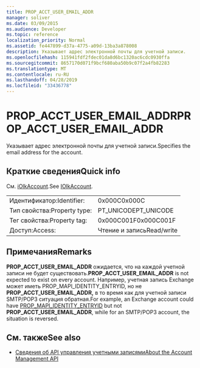 ```yaml
---
title: PROP_ACCT_USER_EMAIL_ADDR
manager: soliver
ms.date: 03/09/2015
ms.audience: Developer
ms.topic: reference
localization_priority: Normal
ms.assetid: fe447899-d37a-4775-a09d-13ba3a878008
description: Указывает адрес электронной почты для учетной записи.
ms.openlocfilehash: 115941fdf2fdec01da8d6bc1320ac6cdc0930ffa
ms.sourcegitcommit: 8657170d071f9bcf680aba50b9c07f2a4fb82283
ms.translationtype: MT
ms.contentlocale: ru-RU
ms.lasthandoff: 04/28/2019
ms.locfileid: "33436778"
---
```

# <a name="prop_acct_user_email_addr"></a><span data-ttu-id="e2f79-103">PROP_ACCT_USER_EMAIL_ADDR</span><span class="sxs-lookup"><span data-stu-id="e2f79-103">PROP_ACCT_USER_EMAIL_ADDR</span></span>

<span data-ttu-id="e2f79-104">Указывает адрес электронной почты для учетной записи.</span><span class="sxs-lookup"><span data-stu-id="e2f79-104">Specifies the email address for the account.</span></span>
  
## <a name="quick-info"></a><span data-ttu-id="e2f79-105">Краткие сведения</span><span class="sxs-lookup"><span data-stu-id="e2f79-105">Quick info</span></span>

<span data-ttu-id="e2f79-106">См. [iOlkAccount](iolkaccount.md).</span><span class="sxs-lookup"><span data-stu-id="e2f79-106">See [IOlkAccount](iolkaccount.md).</span></span>
  
|||
|:-----|:-----|
|<span data-ttu-id="e2f79-107">Идентификатор:</span><span class="sxs-lookup"><span data-stu-id="e2f79-107">Identifier:</span></span>  <br/> |<span data-ttu-id="e2f79-108">0x000C</span><span class="sxs-lookup"><span data-stu-id="e2f79-108">0x000C</span></span>  <br/> |
|<span data-ttu-id="e2f79-109">Тип свойства:</span><span class="sxs-lookup"><span data-stu-id="e2f79-109">Property type:</span></span>  <br/> |<span data-ttu-id="e2f79-110">PT_UNICODE</span><span class="sxs-lookup"><span data-stu-id="e2f79-110">PT_UNICODE</span></span>  <br/> |
|<span data-ttu-id="e2f79-111">Тег свойства:</span><span class="sxs-lookup"><span data-stu-id="e2f79-111">Property tag:</span></span>  <br/> |<span data-ttu-id="e2f79-112">0x000C001F</span><span class="sxs-lookup"><span data-stu-id="e2f79-112">0x000C001F</span></span>  <br/> |
|<span data-ttu-id="e2f79-113">Доступ:</span><span class="sxs-lookup"><span data-stu-id="e2f79-113">Access:</span></span>  <br/> |<span data-ttu-id="e2f79-114">Чтение и запись</span><span class="sxs-lookup"><span data-stu-id="e2f79-114">Read/write</span></span>  <br/> |
   
## <a name="remarks"></a><span data-ttu-id="e2f79-115">Примечания</span><span class="sxs-lookup"><span data-stu-id="e2f79-115">Remarks</span></span>

 <span data-ttu-id="e2f79-116">**PROP_ACCT_USER_EMAIL_ADDR** ожидается, что на каждой учетной записи не будет существовать.</span><span class="sxs-lookup"><span data-stu-id="e2f79-116">**PROP_ACCT_USER_EMAIL_ADDR** is not expected to exist on every account.</span></span> <span data-ttu-id="e2f79-117">Например, учетная запись Exchange может [](prop_mapi_identity_entryid.md) иметь PROP_MAPI_IDENTITY_ENTRYID, но не **PROP_ACCT_USER_EMAIL_ADDR,** в то время как для учетной записи SMTP/POP3 ситуация обратная.</span><span class="sxs-lookup"><span data-stu-id="e2f79-117">For example, an Exchange account could have [PROP_MAPI_IDENTITY_ENTRYID](prop_mapi_identity_entryid.md) but not **PROP_ACCT_USER_EMAIL_ADDR**, while for an SMTP/POP3 account, the situation is reversed.</span></span>
  
## <a name="see-also"></a><span data-ttu-id="e2f79-118">См. также</span><span class="sxs-lookup"><span data-stu-id="e2f79-118">See also</span></span>

- [<span data-ttu-id="e2f79-119">Сведения об API управления учетными записями</span><span class="sxs-lookup"><span data-stu-id="e2f79-119">About the Account Management API</span></span>](about-the-account-management-api.md)

